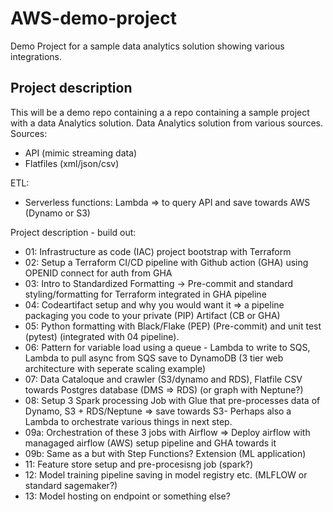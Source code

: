 # AWS-demo-project
Demo Project for a sample data analytics solution showing various integrations.

## Project description
This will be a demo repo containing a a repo containing a sample project with a data Analytics solution. Data Analytics solution from various sources. 
Sources:
- API (mimic streaming data)
- Flatfiles (xml/json/csv)

ETL:
- Serverless functions: Lambda => to query API and save towards AWS (Dynamo or S3)

Project description - build out:
- 01: Infrastructure as code (IAC) project bootstrap with Terraform
- 02: Setup a Terraform CI/CD pipeline with Github action (GHA) using OPENID connect for auth from GHA
- 03: Intro to Standardized Formatting -> Pre-commit and standard styling/formatting for Terraform integrated in GHA pipeline
- 04: Codeartifact setup and why you would want it => a pipeline packaging you code to your private (PIP) Artifact (CB or GHA)
- 05: Python formatting with Black/Flake (PEP) (Pre-commit) and unit test (pytest) (integrated with 04 pipeline).  
- 06: Pattern for variable load using a queue - Lambda to write to SQS, Lambda to pull async from SQS save to DynamoDB (3 tier web architecture with seperate scaling example)
- 07: Data Cataloque and crawler (S3/dynamo and RDS), Flatfile CSV towards Postgres database (DMS => RDS) (or graph with Neptune?) 
- 08: Setup 3 Spark processing Job with Glue that pre-processes data of Dynamo, S3 + RDS/Neptune => save towards S3- Perhaps also a Lambda to orchestrate various things in next step.
- 09a: Orchestration of these 3 jobs with Airflow => Deploy airflow with managaged airflow (AWS) setup pipeline and GHA towards it
- 09b: Same as a but with Step Functions?
Extension (ML application)
- 11: Feature store setup and pre-procesisng job (spark?)
- 12: Model training pipeline saving in model registry etc. (MLFLOW or standard sagemaker?)
- 13: Model hosting on endpoint or something else?